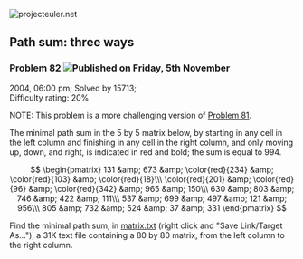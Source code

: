![projecteuler.net](images/print_page_logo.png)

## Path sum: three ways

### Problem 82 ![](images/icon_info.png)Published on Friday, 5th November
2004, 06:00 pm; Solved by 15713;  
Difficulty rating: 20%

NOTE: This problem is a more challenging version of [Problem 81](problem=81).

The minimal path sum in the 5 by 5 matrix below, by starting in any cell in
the left column and finishing in any cell in the right column, and only moving
up, down, and right, is indicated in red and bold; the sum is equal to 994.

$$ \begin{pmatrix} 131 &amp; 673 &amp; \color{red}{234} &amp; \color{red}{103}
&amp; \color{red}{18}\\\ \color{red}{201} &amp; \color{red}{96} &amp;
\color{red}{342} &amp; 965 &amp; 150\\\ 630 &amp; 803 &amp; 746 &amp; 422
&amp; 111\\\ 537 &amp; 699 &amp; 497 &amp; 121 &amp; 956\\\ 805 &amp; 732
&amp; 524 &amp; 37 &amp; 331 \end{pmatrix} $$

Find the minimal path sum, in [matrix.txt](project/resources/p082_matrix.txt)
(right click and "Save Link/Target As..."), a 31K text file containing a 80 by
80 matrix, from the left column to the right column.

  
  

